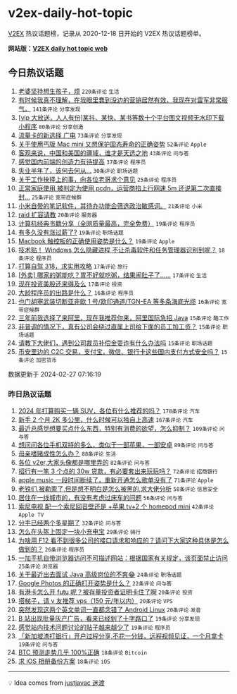 # v2ex-daily-hot-topic

[V2EX](https://www.v2ex.com/) 热议话题榜，记录从 2020-12-18 日开始的 V2EX 热议话题榜单。

**网站版：[V2EX daily hot topic web](https://boojack.github.io/v2ex-daily-hot-topic-web/)**

## 今日热议话题

<!-- TODAY BEGIN -->

1. [老婆坚持想生孩子，烦](https://www.v2ex.com/t/1018729) `220条评论` `生活`
1. [有时候我真不理解，在我眼里蠢到没边的营销居然有效，我现在对雷军非常服气。](https://www.v2ex.com/t/1018677) `141条评论` `分享发现`
1. [[vip 大放送，人人有份]某抖、某快、某书等数十个平台图文视频无水印下载小程序](https://www.v2ex.com/t/1018735) `80条评论` `分享创造`
1. [流量卡的新选择 广电](https://www.v2ex.com/t/1018676) `73条评论` `分享发现`
1. [关于使用丐版 Mac mini 又想保护固态寿命的正确姿势](https://www.v2ex.com/t/1018752) `52条评论` `Apple`
1. [客观来说，中国和美国的疆域，谁才是天选之地](https://www.v2ex.com/t/1018731) `43条评论` `问与答`
1. [感觉国内前端的创造力有待提高](https://www.v2ex.com/t/1018730) `37条评论` `程序员`
1. [失业半年了，该何去何从...](https://www.v2ex.com/t/1018782) `30条评论` `职场话题`
1. [关于工作抉择上的事，向各位老哥求个意见](https://www.v2ex.com/t/1018709) `25条评论` `程序员`
1. [正常家庭使用 被判定为使用 pcdn，运营商掐上行网速 5m 还说第二次直接封...](https://www.v2ex.com/t/1018678) `25条评论` `宽带症候群`
1. [小米自带的笔记软件，其待办功能会筛选政治敏感词。](https://www.v2ex.com/t/1018679) `21条评论` `小米`
1. [raid 扩容请教](https://www.v2ex.com/t/1018680) `20条评论` `服务器`
1. [计算机经典书籍分享（全网质量最高，完全免费）](https://www.v2ex.com/t/1018772) `19条评论` `程序员`
1. [有多久没有涨过薪了?](https://www.v2ex.com/t/1018751) `19条评论` `职场话题`
1. [Macbook 触控板的正确使用姿势是什么？](https://www.v2ex.com/t/1018687) `19条评论` `Apple`
1. [技术贴！ Windows 怎么隐藏进程 不让杀毒软件和任务管理器识别到呢？](https://www.v2ex.com/t/1018697) `18条评论` `程序员`
1. [打算自驾 318，求实用攻略](https://www.v2ex.com/t/1018810) `17条评论` `旅行`
1. [[外卖] 哪家的粥能吃？胃不好就吃粥，结果闹肚子了……](https://www.v2ex.com/t/1018755) `17条评论` `生活`
1. [现在投资美股还来得及么](https://www.v2ex.com/t/1018733) `17条评论` `投资`
1. [大龄程序员的出路是什么？](https://www.v2ex.com/t/1018767) `16条评论` `程序员`
1. [也门胡塞武装切断亚非欧 1 号/欧印通道/TGN-EA 等多条海底光缆](https://www.v2ex.com/t/1018684) `16条评论` `宽带症候群`
1. [三年前我选择了来阿里，现在我推荐你来，阿里国际急招 Java](https://www.v2ex.com/t/1018784) `15条评论` `酷工作`
1. [非普调的情况下，真有公司会绕过直属上司给下面的员工加工资？](https://www.v2ex.com/t/1018775) `15条评论` `职场话题`
1. [请教下大佬们，遇到公司裁员补偿金耍诈有什么办法吗](https://www.v2ex.com/t/1018746) `15条评论` `职场话题`
1. [币安里边的 C2C 交易，支付宝，微信、银行卡这些国内支付方式安全吗？](https://www.v2ex.com/t/1018719) `15条评论` `加密货币`

数据更新于 2024-02-27 07:16:19

<!-- TODAY END -->

### 昨日热议话题

<!-- YESTERDAY BEGIN -->

1. [2024 年打算购买一辆 SUV，各位有什么推荐的吗？](https://www.v2ex.com/t/1018409) `178条评论` `汽车`
1. [新手 2 个月 2K 多公里，什么时候可以独自上高速](https://www.v2ex.com/t/1018509) `167条评论` `汽车`
1. [最近总感觉想要买点什么东西，特别有消费的欲望，怎么抑制？](https://www.v2ex.com/t/1018423) `109条评论` `问与答`
1. [想问问各位手机双持的多么，类似于一部苹果，一部安卓](https://www.v2ex.com/t/1018414) `89条评论` `问与答`
1. [母亲嗜赌成性怎么办？](https://www.v2ex.com/t/1018492) `88条评论` `生活`
1. [各位 v2er,大家头像都是哪里弄的](https://www.v2ex.com/t/1018482) `82条评论` `问与答`
1. [招行有一笔 3 个点的 30w 贷款，有必要套出来玩玩吗？](https://www.v2ex.com/t/1018459) `72条评论` `招商银行`
1. [apple music 一段时间断续了，重新开通怎么歌单没有了](https://www.v2ex.com/t/1018357) `71条评论` `Apple`
1. [老铁们,被勒索了,但是想不明白是怎么被黑的,求大佬分析](https://www.v2ex.com/t/1018377) `58条评论` `信息安全`
1. [居住在一线城市的，有没有考虑过床车的问题](https://www.v2ex.com/t/1018444) `56条评论` `问与答`
1. [索尼电视 配一个索尼回音壁还是 +苹果 tv+2 个 homepod mini](https://www.v2ex.com/t/1018560) `42条评论` `Apple TV`
1. [分手已经两个多星期了](https://www.v2ex.com/t/1018449) `32条评论` `问与答`
1. [怎么在头盔上固定一块小充电宝](https://www.v2ex.com/t/1018455) `29条评论` `骑行`
1. [为啥用 F12 看不到很多公司的接口请求和响应的？请问下大家这种具体是怎么做到的？](https://www.v2ex.com/t/1018534) `26条评论` `程序员`
1. [一加手机自带浏览器访问不可描述网站：根据国家有关规定，该页面禁止访问](https://www.v2ex.com/t/1018430) `25条评论` `浏览器`
1. [关于最近出去面试 Java 高级岗位的不爽😂](https://www.v2ex.com/t/1018420) `24条评论` `职场话题`
1. [Google Photos 的正确打开姿势是什么？](https://www.v2ex.com/t/1018648) `22条评论` `问与答`
1. [有港卡怎么开 futu 呢？被存量投资者证明卡住了啊](https://www.v2ex.com/t/1018442) `20条评论` `投资`
1. [搭梯子，请 v 友推荐 vps（150 元/年以内）](https://www.v2ex.com/t/1018427) `20条评论` `VPS`
1. [突然发现这两个英文单词一直都念错了 Android Linux](https://www.v2ex.com/t/1018408) `20条评论` `发音`
1. [B 站出现批量灰产广告，看来已经到了十字路口了](https://www.v2ex.com/t/1018609) `19条评论` `分享发现`
1. [感觉站内技术问题讨论的贴子越来越少了](https://www.v2ex.com/t/1018468) `19条评论` `程序员`
1. [「新加坡渣打银行」开户过程分享,不花一分钱，远程视频见证，一个月拿卡](https://www.v2ex.com/t/1018371) `19条评论` `问与答`
1. [BTC 预测走势几乎 100%正确](https://www.v2ex.com/t/1018549) `18条评论` `Bitcoin`
1. [求 iOS 相册备份方案](https://www.v2ex.com/t/1018441) `18条评论` `iOS`

<!-- YESTERDAY END -->

---

💡 Idea comes from [justjavac 迷渡](https://github.com/justjavac/)
